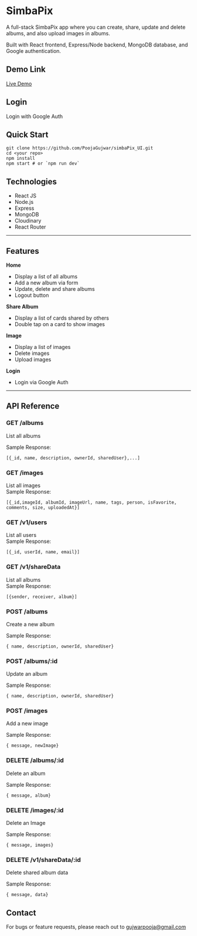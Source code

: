 # SimbaPix

A full-stack SimbaPix app where you can create, share, update and delete albums, and also upload images in albums.

Built with React frontend, Express/Node backend, MongoDB database, and Google authentication.

## Demo Link

[Live Demo](https://simba-pix-ui.vercel.app)

## Login

Login with Google Auth

## Quick Start
```
git clone https://github.com/PoojaGujwar/simbaPix_UI.git
cd <your repo>
npm install
npm start # or `npm run dev`
```

## Technologies

- React JS
- Node.js
- Express
- MongoDB
- Cloudinary 
- React Router

---

## Features
**Home**
  - Display a list of all albums
  - Add a new album via form
  - Update, delete and share albums
  - Logout button
  
**Share Album**
  - Display a list of cards shared by others
  - Double tap on a card to show images

**Image**
  - Display a list of images
  - Delete images
  - Upload images

 **Login**
   - Login via Google Auth

---

## API Reference

### **GET /albums** <br>
List all albums<br>

Sample Response: <br>
```
[{_id, name, description, ownerId, sharedUser},...]
```
### **GET /images**<br>
List all images<br>
Sample Response: <br>
```
[{_id,imageId, albumId, imageUrl, name, tags, person, isFavorite, comments, size, uploadedAt}]
```

### **GET /v1/users**<br>
List all users<br>
Sample Response: <br>
```
[{_id, userId, name, email}]
```

### **GET /v1/shareData**<br>
List all albums <br>
Sample Response: <br>
```
[{sender, receiver, album}]
```
### **POST /albums** <br>
Create a new album<br>

Sample Response: <br>
```
{ name, description, ownerId, sharedUser}
```

### **POST /albums/:id** <br>
Update an album <br>

Sample Response: <br>
```
{ name, description, ownerId, sharedUser}
```

### **POST /images** <br>
Add a new image <br>

Sample Response: <br>
```
{ message, newImage}
```

### **DELETE /albums/:id** <br>
Delete an album<br>

Sample Response: <br>
```
{ message, album}
```

### **DELETE /images/:id** <br>
Delete an Image<br>

Sample Response: <br>
```
{ message, images}
```

### **DELETE /v1/shareData/:id** <br>
Delete shared album data<br>

Sample Response: <br>
```
{ message, data}
```

## Contact
For bugs or feature requests, please reach out to gujwarpooja@gmail.com